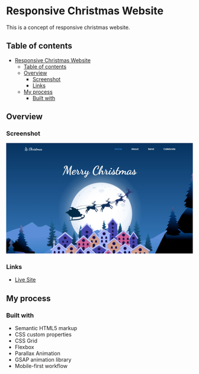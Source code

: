 # Responsive Christmas Website

This is a concept of responsive christmas website.

## Table of contents

- [Responsive Christmas Website](#responsive-christmas-website)
  - [Table of contents](#table-of-contents)
  - [Overview](#overview)
    - [Screenshot](#screenshot)
    - [Links](#links)
  - [My process](#my-process)
    - [Built with](#built-with)

## Overview

### Screenshot

![](desktop-screen.jpg)

### Links

- [Live Site](https://responsive-christmas-website-by-srk.netlify.app/)

## My process

### Built with

- Semantic HTML5 markup
- CSS custom properties
- CSS Grid
- Flexbox
- Parallax Animation
- GSAP animation library
- Mobile-first workflow
